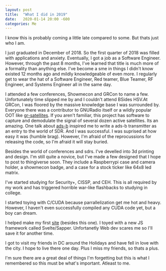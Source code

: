 ```yaml
---
layout: post
title:  "What I did in 2019"
date:   2020-01-14 20:00 -600
categories: Me
---
```


I know this is probably coming a little late compared to some. But thats just who I am.

I just graduated in December of 2018. So the first quarter of 2018 was filled with applications and anxiety. Eventually, I got a job as a Software Engineer. However, through the past 8 months, I've learned that title is much more of a formality than anything else. I've become a sme in things I didn't know existed 12 months ago and mildly knowledgeable of even more. I regularly get to wear the hat of a Software Engineer, Red teamer, Blue Teamer, RF Engineer, and Systems Engineer all in the same day. 

I attended a few conferences, Showmecon and GRCon to name a few. Unfortunately time slipped me by and I couldn't attend BSides HSV.At GRCon, I was floored by the massive knowledge base I was surrounded by. Everyone there was a contributor to GNURadio itself or a wildly popular OOT like [gr-satellites](https://github.com/daniestevez/gr-satellites). If you aren't familiar, this project has software to capture and demodulate the signal of several dozen active satellites. Its an amazing.
One talk about [ads-b](https://www.gnuradio.org/grcon/grcon19/presentations/determining_optimized_radio_settings_for_specific_waveforms/Determining%20Optimized%20Radio%20settings%20for%20specific%20waveforms_GRCon2019.pdf) inspired me to write a ads-b transmitter as an entry to the world of SDR. And I was successful. I was suprised at how easy it was (humble brag). However, I'm afraid of the reprocussions for releasing the code, so I'm afraid it will stay buried.

Besides the world of conferences and sdrs. I've develled into 3d printing and design. I'm still quite a novice, but I've made a few designed that I hope to post to thingiverse soon. They include a Raspberrypi case and camera holder, a showmecon badge, and a case for a stock ticker like 64x8 led matrix.

I've started studying for Security+, CISSP, and CEH. This is all required by my work and has triggered horrible war-like flashbacks to studying in college.

I started toying with C/CUDA because parrallelization get me hot and heavy. However, I haven't even successfully compiled any CUDA code yet, but a boy can dream. 

I helped make my first [site](fuckcliff.me) (besides this one). I toyed with a new JS framework called Svelte/Sapper. Unfortanetly Web dev scares me so I'll save it for another time.

I got to visit my friends in DC around the Holidays and have fell in love with the city. I hope to live there one day. Plus I miss my friends, so thats a plus.

I'm sure there are a great deal of things I'm forgetting but this is what I remembered so this must be what's important. Atleast to me.
